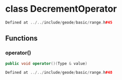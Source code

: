 # class DecrementOperator

```cpp
Defined at ../../include/geode/basic/range.h#45
```

## Functions

### operator()

```cpp
public void operator()(Type & value)
```

```cpp
Defined at ../../include/geode/basic/range.h#48
```



